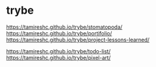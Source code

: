 # trybe
https://tamireshc.github.io/trybe/stomatopoda/ <br>
https://tamireshc.github.io/trybe/portifolio/<br>
https://tamireshc.github.io/trybe/project-lessons-learned/<br>

https://tamireshc.github.io/trybe/todo-list/<br>
https://tamireshc.github.io/trybe/pixel-art/<br>
